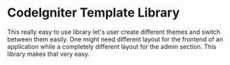 CodeIgniter Template Library
===================

This really easy to use library let's user create different themes and switch between them easily. One might need different layout for the frontend of an application while a completely different layout for the admin section. This library makes that very easy.

